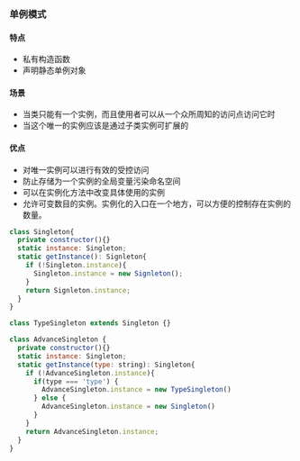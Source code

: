 ### 单例模式

#### 特点
- 私有构造函数
- 声明静态单例对象

#### 场景

- 当类只能有一个实例，而且使用者可以从一个众所周知的访问点访问它时
- 当这个唯一的实例应该是通过子类实例可扩展的

#### 优点
- 对唯一实例可以进行有效的受控访问
- 防止存储为一个实例的全局变量污染命名空间
- 可以在实例化方法中改变具体使用的实例
- 允许可变数目的实例。实例化的入口在一个地方，可以方便的控制存在实例的数量。

```js
class Singleton{
  private constructor(){}
  static instance: Singleton;
  static getInstance(): Signleton{
    if (!Singleton.instance){
      Singleton.instance = new Signleton();
    }
    return Signleton.instance;
  }
}

class TypeSingleton extends Singleton {}

class AdvanceSingleton {
  private constructor(){}
  static instance: Singleton;
  static getInstance(type: string): Singleton{
    if (!AdvanceSingleton.instance){
      if(type === 'type') {
        AdvanceSingleton.instance = new TypeSingleton()
      } else {
        AdvanceSingleton.instance = new Singleton()
      }
    }
    return AdvanceSingleton.instance;
  }
}
```